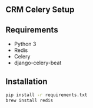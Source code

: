 ## CRM Celery Setup

## Requirements

- Python 3
- Redis
- Celery
- django-celery-beat

## Installation

```bash
pip install -r requirements.txt
brew install redis
```
